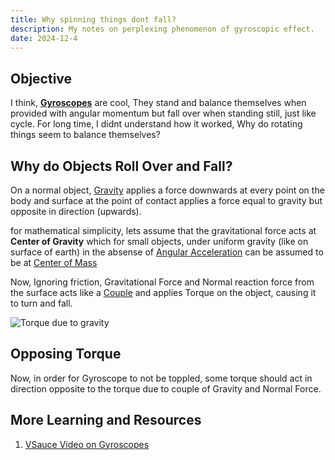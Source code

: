 ```yaml
---
title: Why spinning things dont fall?
description: My notes on perplexing phenomenon of gyroscopic effect.
date: 2024-12-4
---
```


## Objective

I think, [**Gyroscopes**](https://en.wikipedia.org/wiki/Gyroscope) are cool,
They stand and balance themselves when provided with angular momentum but fall
over when standing still, just like cycle. For long time, I didnt understand how
it worked, Why do rotating things seem to balance themselves?

## Why do Objects Roll Over and Fall?

On a normal object, [Gravity](https://en.wikipedia.org/wiki/Gravity) applies a
force downwards at every point on the body and surface at the point of contact
applies a force equal to gravity but opposite in direction (upwards).

for mathematical simplicity, lets assume that the gravitational force acts at
**Center of Gravity** which for small objects, under uniform gravity (like on
surface of earth) in the absense of
[Angular Acceleration](https://en.wikipedia.org/wiki/Angular_acceleration) can
be assumed to be at
[Center of Mass](https://en.wikipedia.org/wiki/Center_of_mass)

Now, Ignoring friction, Gravitational Force and Normal reaction force from the
surface acts like a
[Couple](https://en.wikipedia.org/wiki/Couple_(mechanics)) and applies
Torque on the object, causing it to turn and fall.

![Torque due to gravity](@assets/blog/gravity-torque.png)

## Opposing Torque

Now, in order for Gyroscope to not be toppled, some torque should act in
direction opposite to the torque due to couple of Gravity and Normal Force.

## More Learning and Resources

1. [VSauce Video on Gyroscopes](https://www.youtube.com/watch?v=XHGKIzCcVa0)
